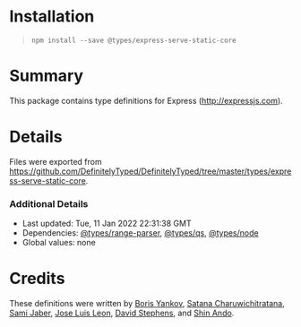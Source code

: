 # Installation

> `npm install --save @types/express-serve-static-core`

# Summary

This package contains type definitions for Express (http://expressjs.com).

# Details

Files were exported from https://github.com/DefinitelyTyped/DefinitelyTyped/tree/master/types/express-serve-static-core.

### Additional Details

- Last updated: Tue, 11 Jan 2022 22:31:38 GMT
- Dependencies: [@types/range-parser](https://npmjs.com/package/@types/range-parser), [@types/qs](https://npmjs.com/package/@types/qs), [@types/node](https://npmjs.com/package/@types/node)
- Global values: none

# Credits

These definitions were written by [Boris Yankov](https://github.com/borisyankov), [Satana Charuwichitratana](https://github.com/micksatana), [Sami Jaber](https://github.com/samijaber), [Jose Luis Leon](https://github.com/JoseLion), [David Stephens](https://github.com/dwrss), and [Shin Ando](https://github.com/andoshin11).
